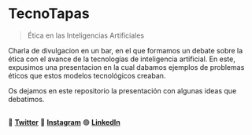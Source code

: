 # TecnoTapas
> Ética en las Inteligencias Artificiales

Charla de divulgacion en un bar, en el que formamos un debate sobre la ética con el avance de la tecnologías de inteligencia artificial. En este, expusimos una presentacion en la cual dabamos ejemplos de problemas éticos que estos modelos tecnológicos creaban.

Os dejamos en este repositorio la presentación con algunas ideas que debatimos.

##
:link: [**Twitter**](https://twitter.com/DSC_Valencia?s=20)
:blue_heart: [**Instagram**](https://instagram.com/gdsc_valencia?igshid=ZDdkNTZiNTM=)
:green_circle: [**LinkedIn**](https://www.linkedin.com/company/gdsc-valencia/)

